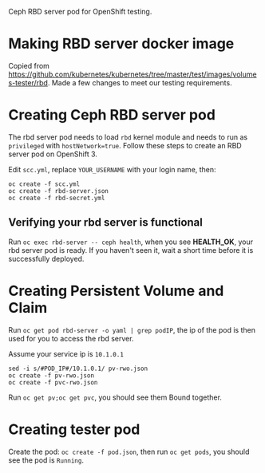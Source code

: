 Ceph RBD server pod for OpenShift testing.

# Making RBD server docker image
Copied from https://github.com/kubernetes/kubernetes/tree/master/test/images/volumes-tester/rbd. Made a few changes to meet our testing requirements.

# Creating Ceph RBD server pod
The rbd server pod needs to load `rbd` kernel module and needs to run as `privileged` with `hostNetwork=true`. Follow these steps to create an RBD server pod on OpenShift 3.

Edit `scc.yml`, replace `YOUR_USERNAME` with your login name, then:

```
oc create -f scc.yml
oc create -f rbd-server.json
oc create -f rbd-secret.yml
```

## Verifying your rbd server is functional

Run `oc exec rbd-server -- ceph health`, when you see **HEALTH_OK**, your rbd server pod is ready. If you haven't seen it, wait a short time before it is successfully deployed.

# Creating Persistent Volume and Claim
Run `oc get pod rbd-server -o yaml | grep podIP`, the ip of the pod is then used for you to access the rbd server.

Assume your service ip is `10.1.0.1`

```
sed -i s/#POD_IP#/10.1.0.1/ pv-rwo.json
oc create -f pv-rwo.json
oc create -f pvc-rwo.json
```

Run `oc get pv;oc get pvc`, you should see them Bound together.

# Creating tester pod

Create the pod: `oc create -f pod.json`, then run `oc get pods`, you should see the pod is `Running`.
